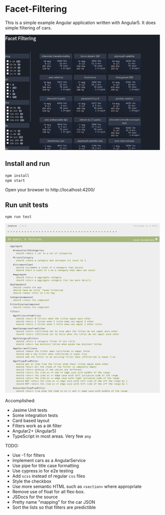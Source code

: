 # Facet-Filtering

This is a simple example Angular application written with Angular5. It does
simple filtering of cars.

![gif of project](screen-sample.gif?raw=title "Facet-Filtering")

Install and run
---

```
npm install
npm start
```
Open your browser to http://localhost:4200/

Run unit tests
---
```
npm run test
```

![gif of project](test-screen.png?raw=title "Unit-test")

Accomplished:
* Jasime Unit tests
* Some integration tests
* Card based layout
* Filters work as a `OR` filter
* Angular2+ (Angular5)
* TypeScript in most areas. Very few `any`

TODO:
* Use -1 for filters
* Implement cars as a AngularService
* Use pipe for title case formatting
* Use cypress.io for e2e testing
* Add `scss` instead of regular `css` files
* Style the checkbox
* Use more semantic HTML such as `<section>` where appropriate
* Remove use of float for all flex-box.
* JSDocs for the source
* Pretty name "mapping" for the car JSON
* Sort the lists so that filters are predictible
